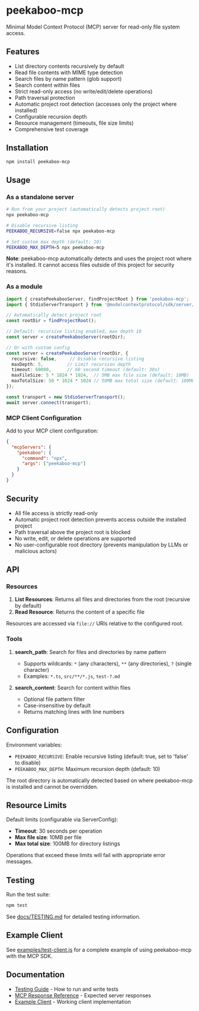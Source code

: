 # peekaboo-mcp

Minimal Model Context Protocol (MCP) server for read-only file system access.

## Features

- List directory contents recursively by default
- Read file contents with MIME type detection
- Search files by name pattern (glob support)
- Search content within files
- Strict read-only access (no write/edit/delete operations)
- Path traversal protection
- Automatic project root detection (accesses only the project where installed)
- Configurable recursion depth
- Resource management (timeouts, file size limits)
- Comprehensive test coverage

## Installation

```bash
npm install peekaboo-mcp
```

## Usage

### As a standalone server

```bash
# Run from your project (automatically detects project root)
npx peekaboo-mcp

# Disable recursive listing
PEEKABOO_RECURSIVE=false npx peekaboo-mcp

# Set custom max depth (default: 10)
PEEKABOO_MAX_DEPTH=5 npx peekaboo-mcp
```

**Note**: peekaboo-mcp automatically detects and uses the project root where it's installed. It cannot access files outside of this project for security reasons.

### As a module

```typescript
import { createPeekabooServer, findProjectRoot } from 'peekaboo-mcp';
import { StdioServerTransport } from '@modelcontextprotocol/sdk/server/stdio.js';

// Automatically detect project root
const rootDir = findProjectRoot();

// Default: recursive listing enabled, max depth 10
const server = createPeekabooServer(rootDir);

// Or with custom config
const server = createPeekabooServer(rootDir, {
  recursive: false,     // Disable recursive listing
  maxDepth: 5,         // Limit recursion depth
  timeout: 60000,      // 60 second timeout (default: 30s)
  maxFileSize: 5 * 1024 * 1024,  // 5MB max file size (default: 10MB)
  maxTotalSize: 50 * 1024 * 1024 // 50MB max total size (default: 100MB)
});

const transport = new StdioServerTransport();
await server.connect(transport);
```

### MCP Client Configuration

Add to your MCP client configuration:

```json
{
  "mcpServers": {
    "peekaboo": {
      "command": "npx",
      "args": ["peekaboo-mcp"]
    }
  }
}
```

## Security

- All file access is strictly read-only
- Automatic project root detection prevents access outside the installed project
- Path traversal above the project root is blocked
- No write, edit, or delete operations are supported
- No user-configurable root directory (prevents manipulation by LLMs or malicious actors)

## API

### Resources

1. **List Resources**: Returns all files and directories from the root (recursive by default)
2. **Read Resource**: Returns the content of a specific file

Resources are accessed via `file://` URIs relative to the configured root.

### Tools

1. **search_path**: Search for files and directories by name pattern
   - Supports wildcards: `*` (any characters), `**` (any directories), `?` (single character)
   - Examples: `*.ts`, `src/**/*.js`, `test-?.md`

2. **search_content**: Search for content within files
   - Optional file pattern filter
   - Case-insensitive by default
   - Returns matching lines with line numbers

## Configuration

Environment variables:
- `PEEKABOO_RECURSIVE`: Enable recursive listing (default: true, set to 'false' to disable)
- `PEEKABOO_MAX_DEPTH`: Maximum recursion depth (default: 10)

The root directory is automatically detected based on where peekaboo-mcp is installed and cannot be overridden.

## Resource Limits

Default limits (configurable via ServerConfig):
- **Timeout**: 30 seconds per operation
- **Max file size**: 10MB per file
- **Max total size**: 100MB for directory listings

Operations that exceed these limits will fail with appropriate error messages.

## Testing

Run the test suite:

```bash
npm test
```

See [docs/TESTING.md](docs/TESTING.md) for detailed testing information.

## Example Client

See [examples/test-client.js](examples/test-client.js) for a complete example of using peekaboo-mcp with the MCP SDK.

## Documentation

- [Testing Guide](docs/TESTING.md) - How to run and write tests
- [MCP Response Reference](docs/MCP-RESPONSES.md) - Expected server responses
- [Example Client](examples/test-client.js) - Working client implementation